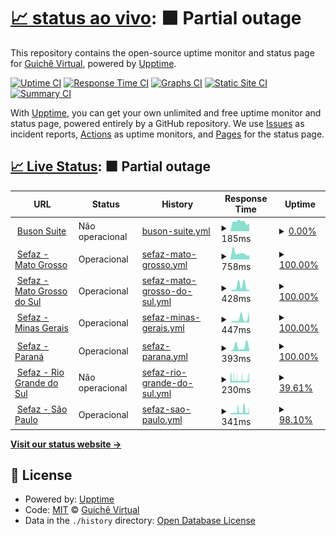 # [📈 status ao vivo](https://guichevirtual.github.io/statuspage): <!--live status--> **🟧 Partial outage**

This repository contains the open-source uptime monitor and status page for [Guichê Virtual](https://www.guichevirtual.com.br), powered by [Upptime](https://github.com/upptime/upptime).

[![Uptime CI](https://github.com/guichevirtual/statuspage/workflows/Uptime%20CI/badge.svg)](https://github.com/guichevirtual/statuspage/actions?query=workflow%3A%22Uptime+CI%22)
[![Response Time CI](https://github.com/guichevirtual/statuspage/workflows/Response%20Time%20CI/badge.svg)](https://github.com/guichevirtual/statuspage/actions?query=workflow%3A%22Response+Time+CI%22)
[![Graphs CI](https://github.com/guichevirtual/statuspage/workflows/Graphs%20CI/badge.svg)](https://github.com/guichevirtual/statuspage/actions?query=workflow%3A%22Graphs+CI%22)
[![Static Site CI](https://github.com/guichevirtual/statuspage/workflows/Static%20Site%20CI/badge.svg)](https://github.com/guichevirtual/statuspage/actions?query=workflow%3A%22Static+Site+CI%22)
[![Summary CI](https://github.com/guichevirtual/statuspage/workflows/Summary%20CI/badge.svg)](https://github.com/guichevirtual/statuspage/actions?query=workflow%3A%22Summary+CI%22)

With [Upptime](https://upptime.js.org), you can get your own unlimited and free uptime monitor and status page, powered entirely by a GitHub repository. We use [Issues](https://github.com/guichevirtual/statuspage/issues) as incident reports, [Actions](https://github.com/guichevirtual/statuspage/actions) as uptime monitors, and [Pages](https://guichevirtual.github.io/statuspage) for the status page.

## [📈 Live Status](https://demo.upptime.js.org): <!--live status--> **🟧 Partial outage**

<!--start: status pages-->
<!-- This summary is generated by Upptime (https://github.com/upptime/upptime) -->
<!-- Do not edit this manually, your changes will be overwritten -->
<!-- prettier-ignore -->
| URL | Status | History | Response Time | Uptime |
| --- | ------ | ------- | ------------- | ------ |
| <img alt="" src="https://icons.duckduckgo.com/ip3/buson.com.br.ico" height="13"> [Buson Suite](https://buson.com.br/suite) | Não operacional | [buson-suite.yml](https://github.com/guichevirtual/statuspage/commits/HEAD/history/buson-suite.yml) | <details><summary><img alt="Response time graph" src="./graphs/buson-suite/response-time-week.png" height="20"> 185ms</summary><br><a href="https://status.buson.com.br/history/buson-suite"><img alt="Response time 223" src="https://img.shields.io/endpoint?url=https%3A%2F%2Fraw.githubusercontent.com%2Fguichevirtual%2Fstatuspage%2FHEAD%2Fapi%2Fbuson-suite%2Fresponse-time.json"></a><br><a href="https://status.buson.com.br/history/buson-suite"><img alt="24-hour response time 155" src="https://img.shields.io/endpoint?url=https%3A%2F%2Fraw.githubusercontent.com%2Fguichevirtual%2Fstatuspage%2FHEAD%2Fapi%2Fbuson-suite%2Fresponse-time-day.json"></a><br><a href="https://status.buson.com.br/history/buson-suite"><img alt="7-day response time 185" src="https://img.shields.io/endpoint?url=https%3A%2F%2Fraw.githubusercontent.com%2Fguichevirtual%2Fstatuspage%2FHEAD%2Fapi%2Fbuson-suite%2Fresponse-time-week.json"></a><br><a href="https://status.buson.com.br/history/buson-suite"><img alt="30-day response time 194" src="https://img.shields.io/endpoint?url=https%3A%2F%2Fraw.githubusercontent.com%2Fguichevirtual%2Fstatuspage%2FHEAD%2Fapi%2Fbuson-suite%2Fresponse-time-month.json"></a><br><a href="https://status.buson.com.br/history/buson-suite"><img alt="1-year response time 224" src="https://img.shields.io/endpoint?url=https%3A%2F%2Fraw.githubusercontent.com%2Fguichevirtual%2Fstatuspage%2FHEAD%2Fapi%2Fbuson-suite%2Fresponse-time-year.json"></a></details> | <details><summary><a href="https://status.buson.com.br/history/buson-suite">0.00%</a></summary><a href="https://status.buson.com.br/history/buson-suite"><img alt="All-time uptime 2.78%" src="https://img.shields.io/endpoint?url=https%3A%2F%2Fraw.githubusercontent.com%2Fguichevirtual%2Fstatuspage%2FHEAD%2Fapi%2Fbuson-suite%2Fuptime.json"></a><br><a href="https://status.buson.com.br/history/buson-suite"><img alt="24-hour uptime 0.00%" src="https://img.shields.io/endpoint?url=https%3A%2F%2Fraw.githubusercontent.com%2Fguichevirtual%2Fstatuspage%2FHEAD%2Fapi%2Fbuson-suite%2Fuptime-day.json"></a><br><a href="https://status.buson.com.br/history/buson-suite"><img alt="7-day uptime 0.00%" src="https://img.shields.io/endpoint?url=https%3A%2F%2Fraw.githubusercontent.com%2Fguichevirtual%2Fstatuspage%2FHEAD%2Fapi%2Fbuson-suite%2Fuptime-week.json"></a><br><a href="https://status.buson.com.br/history/buson-suite"><img alt="30-day uptime 0.00%" src="https://img.shields.io/endpoint?url=https%3A%2F%2Fraw.githubusercontent.com%2Fguichevirtual%2Fstatuspage%2FHEAD%2Fapi%2Fbuson-suite%2Fuptime-month.json"></a><br><a href="https://status.buson.com.br/history/buson-suite"><img alt="1-year uptime 3.72%" src="https://img.shields.io/endpoint?url=https%3A%2F%2Fraw.githubusercontent.com%2Fguichevirtual%2Fstatuspage%2FHEAD%2Fapi%2Fbuson-suite%2Fuptime-year.json"></a></details>
| <img alt="" src="https://icons.duckduckgo.com/ip3/onboardapi.guichepass.com.br.ico" height="13"> [Sefaz - Mato Grosso](https://onboardapi.guichepass.com.br/sefaz?code=5) | Operacional | [sefaz-mato-grosso.yml](https://github.com/guichevirtual/statuspage/commits/HEAD/history/sefaz-mato-grosso.yml) | <details><summary><img alt="Response time graph" src="./graphs/sefaz-mato-grosso/response-time-week.png" height="20"> 758ms</summary><br><a href="https://status.buson.com.br/history/sefaz-mato-grosso"><img alt="Response time 1572" src="https://img.shields.io/endpoint?url=https%3A%2F%2Fraw.githubusercontent.com%2Fguichevirtual%2Fstatuspage%2FHEAD%2Fapi%2Fsefaz-mato-grosso%2Fresponse-time.json"></a><br><a href="https://status.buson.com.br/history/sefaz-mato-grosso"><img alt="24-hour response time 486" src="https://img.shields.io/endpoint?url=https%3A%2F%2Fraw.githubusercontent.com%2Fguichevirtual%2Fstatuspage%2FHEAD%2Fapi%2Fsefaz-mato-grosso%2Fresponse-time-day.json"></a><br><a href="https://status.buson.com.br/history/sefaz-mato-grosso"><img alt="7-day response time 758" src="https://img.shields.io/endpoint?url=https%3A%2F%2Fraw.githubusercontent.com%2Fguichevirtual%2Fstatuspage%2FHEAD%2Fapi%2Fsefaz-mato-grosso%2Fresponse-time-week.json"></a><br><a href="https://status.buson.com.br/history/sefaz-mato-grosso"><img alt="30-day response time 815" src="https://img.shields.io/endpoint?url=https%3A%2F%2Fraw.githubusercontent.com%2Fguichevirtual%2Fstatuspage%2FHEAD%2Fapi%2Fsefaz-mato-grosso%2Fresponse-time-month.json"></a><br><a href="https://status.buson.com.br/history/sefaz-mato-grosso"><img alt="1-year response time 1463" src="https://img.shields.io/endpoint?url=https%3A%2F%2Fraw.githubusercontent.com%2Fguichevirtual%2Fstatuspage%2FHEAD%2Fapi%2Fsefaz-mato-grosso%2Fresponse-time-year.json"></a></details> | <details><summary><a href="https://status.buson.com.br/history/sefaz-mato-grosso">100.00%</a></summary><a href="https://status.buson.com.br/history/sefaz-mato-grosso"><img alt="All-time uptime 91.61%" src="https://img.shields.io/endpoint?url=https%3A%2F%2Fraw.githubusercontent.com%2Fguichevirtual%2Fstatuspage%2FHEAD%2Fapi%2Fsefaz-mato-grosso%2Fuptime.json"></a><br><a href="https://status.buson.com.br/history/sefaz-mato-grosso"><img alt="24-hour uptime 100.00%" src="https://img.shields.io/endpoint?url=https%3A%2F%2Fraw.githubusercontent.com%2Fguichevirtual%2Fstatuspage%2FHEAD%2Fapi%2Fsefaz-mato-grosso%2Fuptime-day.json"></a><br><a href="https://status.buson.com.br/history/sefaz-mato-grosso"><img alt="7-day uptime 100.00%" src="https://img.shields.io/endpoint?url=https%3A%2F%2Fraw.githubusercontent.com%2Fguichevirtual%2Fstatuspage%2FHEAD%2Fapi%2Fsefaz-mato-grosso%2Fuptime-week.json"></a><br><a href="https://status.buson.com.br/history/sefaz-mato-grosso"><img alt="30-day uptime 97.44%" src="https://img.shields.io/endpoint?url=https%3A%2F%2Fraw.githubusercontent.com%2Fguichevirtual%2Fstatuspage%2FHEAD%2Fapi%2Fsefaz-mato-grosso%2Fuptime-month.json"></a><br><a href="https://status.buson.com.br/history/sefaz-mato-grosso"><img alt="1-year uptime 86.05%" src="https://img.shields.io/endpoint?url=https%3A%2F%2Fraw.githubusercontent.com%2Fguichevirtual%2Fstatuspage%2FHEAD%2Fapi%2Fsefaz-mato-grosso%2Fuptime-year.json"></a></details>
| <img alt="" src="https://icons.duckduckgo.com/ip3/onboardapi.guichepass.com.br.ico" height="13"> [Sefaz - Mato Grosso do Sul](https://onboardapi.guichepass.com.br/sefaz?code=4) | Operacional | [sefaz-mato-grosso-do-sul.yml](https://github.com/guichevirtual/statuspage/commits/HEAD/history/sefaz-mato-grosso-do-sul.yml) | <details><summary><img alt="Response time graph" src="./graphs/sefaz-mato-grosso-do-sul/response-time-week.png" height="20"> 428ms</summary><br><a href="https://status.buson.com.br/history/sefaz-mato-grosso-do-sul"><img alt="Response time 1040" src="https://img.shields.io/endpoint?url=https%3A%2F%2Fraw.githubusercontent.com%2Fguichevirtual%2Fstatuspage%2FHEAD%2Fapi%2Fsefaz-mato-grosso-do-sul%2Fresponse-time.json"></a><br><a href="https://status.buson.com.br/history/sefaz-mato-grosso-do-sul"><img alt="24-hour response time 129" src="https://img.shields.io/endpoint?url=https%3A%2F%2Fraw.githubusercontent.com%2Fguichevirtual%2Fstatuspage%2FHEAD%2Fapi%2Fsefaz-mato-grosso-do-sul%2Fresponse-time-day.json"></a><br><a href="https://status.buson.com.br/history/sefaz-mato-grosso-do-sul"><img alt="7-day response time 428" src="https://img.shields.io/endpoint?url=https%3A%2F%2Fraw.githubusercontent.com%2Fguichevirtual%2Fstatuspage%2FHEAD%2Fapi%2Fsefaz-mato-grosso-do-sul%2Fresponse-time-week.json"></a><br><a href="https://status.buson.com.br/history/sefaz-mato-grosso-do-sul"><img alt="30-day response time 285" src="https://img.shields.io/endpoint?url=https%3A%2F%2Fraw.githubusercontent.com%2Fguichevirtual%2Fstatuspage%2FHEAD%2Fapi%2Fsefaz-mato-grosso-do-sul%2Fresponse-time-month.json"></a><br><a href="https://status.buson.com.br/history/sefaz-mato-grosso-do-sul"><img alt="1-year response time 899" src="https://img.shields.io/endpoint?url=https%3A%2F%2Fraw.githubusercontent.com%2Fguichevirtual%2Fstatuspage%2FHEAD%2Fapi%2Fsefaz-mato-grosso-do-sul%2Fresponse-time-year.json"></a></details> | <details><summary><a href="https://status.buson.com.br/history/sefaz-mato-grosso-do-sul">100.00%</a></summary><a href="https://status.buson.com.br/history/sefaz-mato-grosso-do-sul"><img alt="All-time uptime 98.82%" src="https://img.shields.io/endpoint?url=https%3A%2F%2Fraw.githubusercontent.com%2Fguichevirtual%2Fstatuspage%2FHEAD%2Fapi%2Fsefaz-mato-grosso-do-sul%2Fuptime.json"></a><br><a href="https://status.buson.com.br/history/sefaz-mato-grosso-do-sul"><img alt="24-hour uptime 100.00%" src="https://img.shields.io/endpoint?url=https%3A%2F%2Fraw.githubusercontent.com%2Fguichevirtual%2Fstatuspage%2FHEAD%2Fapi%2Fsefaz-mato-grosso-do-sul%2Fuptime-day.json"></a><br><a href="https://status.buson.com.br/history/sefaz-mato-grosso-do-sul"><img alt="7-day uptime 100.00%" src="https://img.shields.io/endpoint?url=https%3A%2F%2Fraw.githubusercontent.com%2Fguichevirtual%2Fstatuspage%2FHEAD%2Fapi%2Fsefaz-mato-grosso-do-sul%2Fuptime-week.json"></a><br><a href="https://status.buson.com.br/history/sefaz-mato-grosso-do-sul"><img alt="30-day uptime 100.00%" src="https://img.shields.io/endpoint?url=https%3A%2F%2Fraw.githubusercontent.com%2Fguichevirtual%2Fstatuspage%2FHEAD%2Fapi%2Fsefaz-mato-grosso-do-sul%2Fuptime-month.json"></a><br><a href="https://status.buson.com.br/history/sefaz-mato-grosso-do-sul"><img alt="1-year uptime 98.47%" src="https://img.shields.io/endpoint?url=https%3A%2F%2Fraw.githubusercontent.com%2Fguichevirtual%2Fstatuspage%2FHEAD%2Fapi%2Fsefaz-mato-grosso-do-sul%2Fuptime-year.json"></a></details>
| <img alt="" src="https://icons.duckduckgo.com/ip3/onboardapi.guichepass.com.br.ico" height="13"> [Sefaz - Minas Gerais](https://onboardapi.guichepass.com.br/sefaz?code=1) | Operacional | [sefaz-minas-gerais.yml](https://github.com/guichevirtual/statuspage/commits/HEAD/history/sefaz-minas-gerais.yml) | <details><summary><img alt="Response time graph" src="./graphs/sefaz-minas-gerais/response-time-week.png" height="20"> 447ms</summary><br><a href="https://status.buson.com.br/history/sefaz-minas-gerais"><img alt="Response time 891" src="https://img.shields.io/endpoint?url=https%3A%2F%2Fraw.githubusercontent.com%2Fguichevirtual%2Fstatuspage%2FHEAD%2Fapi%2Fsefaz-minas-gerais%2Fresponse-time.json"></a><br><a href="https://status.buson.com.br/history/sefaz-minas-gerais"><img alt="24-hour response time 1205" src="https://img.shields.io/endpoint?url=https%3A%2F%2Fraw.githubusercontent.com%2Fguichevirtual%2Fstatuspage%2FHEAD%2Fapi%2Fsefaz-minas-gerais%2Fresponse-time-day.json"></a><br><a href="https://status.buson.com.br/history/sefaz-minas-gerais"><img alt="7-day response time 447" src="https://img.shields.io/endpoint?url=https%3A%2F%2Fraw.githubusercontent.com%2Fguichevirtual%2Fstatuspage%2FHEAD%2Fapi%2Fsefaz-minas-gerais%2Fresponse-time-week.json"></a><br><a href="https://status.buson.com.br/history/sefaz-minas-gerais"><img alt="30-day response time 423" src="https://img.shields.io/endpoint?url=https%3A%2F%2Fraw.githubusercontent.com%2Fguichevirtual%2Fstatuspage%2FHEAD%2Fapi%2Fsefaz-minas-gerais%2Fresponse-time-month.json"></a><br><a href="https://status.buson.com.br/history/sefaz-minas-gerais"><img alt="1-year response time 861" src="https://img.shields.io/endpoint?url=https%3A%2F%2Fraw.githubusercontent.com%2Fguichevirtual%2Fstatuspage%2FHEAD%2Fapi%2Fsefaz-minas-gerais%2Fresponse-time-year.json"></a></details> | <details><summary><a href="https://status.buson.com.br/history/sefaz-minas-gerais">100.00%</a></summary><a href="https://status.buson.com.br/history/sefaz-minas-gerais"><img alt="All-time uptime 96.73%" src="https://img.shields.io/endpoint?url=https%3A%2F%2Fraw.githubusercontent.com%2Fguichevirtual%2Fstatuspage%2FHEAD%2Fapi%2Fsefaz-minas-gerais%2Fuptime.json"></a><br><a href="https://status.buson.com.br/history/sefaz-minas-gerais"><img alt="24-hour uptime 100.00%" src="https://img.shields.io/endpoint?url=https%3A%2F%2Fraw.githubusercontent.com%2Fguichevirtual%2Fstatuspage%2FHEAD%2Fapi%2Fsefaz-minas-gerais%2Fuptime-day.json"></a><br><a href="https://status.buson.com.br/history/sefaz-minas-gerais"><img alt="7-day uptime 100.00%" src="https://img.shields.io/endpoint?url=https%3A%2F%2Fraw.githubusercontent.com%2Fguichevirtual%2Fstatuspage%2FHEAD%2Fapi%2Fsefaz-minas-gerais%2Fuptime-week.json"></a><br><a href="https://status.buson.com.br/history/sefaz-minas-gerais"><img alt="30-day uptime 99.74%" src="https://img.shields.io/endpoint?url=https%3A%2F%2Fraw.githubusercontent.com%2Fguichevirtual%2Fstatuspage%2FHEAD%2Fapi%2Fsefaz-minas-gerais%2Fuptime-month.json"></a><br><a href="https://status.buson.com.br/history/sefaz-minas-gerais"><img alt="1-year uptime 95.80%" src="https://img.shields.io/endpoint?url=https%3A%2F%2Fraw.githubusercontent.com%2Fguichevirtual%2Fstatuspage%2FHEAD%2Fapi%2Fsefaz-minas-gerais%2Fuptime-year.json"></a></details>
| <img alt="" src="https://icons.duckduckgo.com/ip3/onboardapi.guichepass.com.br.ico" height="13"> [Sefaz - Paraná](https://onboardapi.guichepass.com.br/sefaz?code=6) | Operacional | [sefaz-parana.yml](https://github.com/guichevirtual/statuspage/commits/HEAD/history/sefaz-parana.yml) | <details><summary><img alt="Response time graph" src="./graphs/sefaz-parana/response-time-week.png" height="20"> 393ms</summary><br><a href="https://status.buson.com.br/history/sefaz-parana"><img alt="Response time 906" src="https://img.shields.io/endpoint?url=https%3A%2F%2Fraw.githubusercontent.com%2Fguichevirtual%2Fstatuspage%2FHEAD%2Fapi%2Fsefaz-parana%2Fresponse-time.json"></a><br><a href="https://status.buson.com.br/history/sefaz-parana"><img alt="24-hour response time 130" src="https://img.shields.io/endpoint?url=https%3A%2F%2Fraw.githubusercontent.com%2Fguichevirtual%2Fstatuspage%2FHEAD%2Fapi%2Fsefaz-parana%2Fresponse-time-day.json"></a><br><a href="https://status.buson.com.br/history/sefaz-parana"><img alt="7-day response time 393" src="https://img.shields.io/endpoint?url=https%3A%2F%2Fraw.githubusercontent.com%2Fguichevirtual%2Fstatuspage%2FHEAD%2Fapi%2Fsefaz-parana%2Fresponse-time-week.json"></a><br><a href="https://status.buson.com.br/history/sefaz-parana"><img alt="30-day response time 394" src="https://img.shields.io/endpoint?url=https%3A%2F%2Fraw.githubusercontent.com%2Fguichevirtual%2Fstatuspage%2FHEAD%2Fapi%2Fsefaz-parana%2Fresponse-time-month.json"></a><br><a href="https://status.buson.com.br/history/sefaz-parana"><img alt="1-year response time 887" src="https://img.shields.io/endpoint?url=https%3A%2F%2Fraw.githubusercontent.com%2Fguichevirtual%2Fstatuspage%2FHEAD%2Fapi%2Fsefaz-parana%2Fresponse-time-year.json"></a></details> | <details><summary><a href="https://status.buson.com.br/history/sefaz-parana">100.00%</a></summary><a href="https://status.buson.com.br/history/sefaz-parana"><img alt="All-time uptime 99.58%" src="https://img.shields.io/endpoint?url=https%3A%2F%2Fraw.githubusercontent.com%2Fguichevirtual%2Fstatuspage%2FHEAD%2Fapi%2Fsefaz-parana%2Fuptime.json"></a><br><a href="https://status.buson.com.br/history/sefaz-parana"><img alt="24-hour uptime 100.00%" src="https://img.shields.io/endpoint?url=https%3A%2F%2Fraw.githubusercontent.com%2Fguichevirtual%2Fstatuspage%2FHEAD%2Fapi%2Fsefaz-parana%2Fuptime-day.json"></a><br><a href="https://status.buson.com.br/history/sefaz-parana"><img alt="7-day uptime 100.00%" src="https://img.shields.io/endpoint?url=https%3A%2F%2Fraw.githubusercontent.com%2Fguichevirtual%2Fstatuspage%2FHEAD%2Fapi%2Fsefaz-parana%2Fuptime-week.json"></a><br><a href="https://status.buson.com.br/history/sefaz-parana"><img alt="30-day uptime 100.00%" src="https://img.shields.io/endpoint?url=https%3A%2F%2Fraw.githubusercontent.com%2Fguichevirtual%2Fstatuspage%2FHEAD%2Fapi%2Fsefaz-parana%2Fuptime-month.json"></a><br><a href="https://status.buson.com.br/history/sefaz-parana"><img alt="1-year uptime 99.39%" src="https://img.shields.io/endpoint?url=https%3A%2F%2Fraw.githubusercontent.com%2Fguichevirtual%2Fstatuspage%2FHEAD%2Fapi%2Fsefaz-parana%2Fuptime-year.json"></a></details>
| <img alt="" src="https://icons.duckduckgo.com/ip3/onboardapi.guichepass.com.br.ico" height="13"> [Sefaz - Rio Grande do Sul](https://onboardapi.guichepass.com.br/sefaz?code=2) | Não operacional | [sefaz-rio-grande-do-sul.yml](https://github.com/guichevirtual/statuspage/commits/HEAD/history/sefaz-rio-grande-do-sul.yml) | <details><summary><img alt="Response time graph" src="./graphs/sefaz-rio-grande-do-sul/response-time-week.png" height="20"> 230ms</summary><br><a href="https://status.buson.com.br/history/sefaz-rio-grande-do-sul"><img alt="Response time 666" src="https://img.shields.io/endpoint?url=https%3A%2F%2Fraw.githubusercontent.com%2Fguichevirtual%2Fstatuspage%2FHEAD%2Fapi%2Fsefaz-rio-grande-do-sul%2Fresponse-time.json"></a><br><a href="https://status.buson.com.br/history/sefaz-rio-grande-do-sul"><img alt="24-hour response time 304" src="https://img.shields.io/endpoint?url=https%3A%2F%2Fraw.githubusercontent.com%2Fguichevirtual%2Fstatuspage%2FHEAD%2Fapi%2Fsefaz-rio-grande-do-sul%2Fresponse-time-day.json"></a><br><a href="https://status.buson.com.br/history/sefaz-rio-grande-do-sul"><img alt="7-day response time 230" src="https://img.shields.io/endpoint?url=https%3A%2F%2Fraw.githubusercontent.com%2Fguichevirtual%2Fstatuspage%2FHEAD%2Fapi%2Fsefaz-rio-grande-do-sul%2Fresponse-time-week.json"></a><br><a href="https://status.buson.com.br/history/sefaz-rio-grande-do-sul"><img alt="30-day response time 334" src="https://img.shields.io/endpoint?url=https%3A%2F%2Fraw.githubusercontent.com%2Fguichevirtual%2Fstatuspage%2FHEAD%2Fapi%2Fsefaz-rio-grande-do-sul%2Fresponse-time-month.json"></a><br><a href="https://status.buson.com.br/history/sefaz-rio-grande-do-sul"><img alt="1-year response time 618" src="https://img.shields.io/endpoint?url=https%3A%2F%2Fraw.githubusercontent.com%2Fguichevirtual%2Fstatuspage%2FHEAD%2Fapi%2Fsefaz-rio-grande-do-sul%2Fresponse-time-year.json"></a></details> | <details><summary><a href="https://status.buson.com.br/history/sefaz-rio-grande-do-sul">39.61%</a></summary><a href="https://status.buson.com.br/history/sefaz-rio-grande-do-sul"><img alt="All-time uptime 97.57%" src="https://img.shields.io/endpoint?url=https%3A%2F%2Fraw.githubusercontent.com%2Fguichevirtual%2Fstatuspage%2FHEAD%2Fapi%2Fsefaz-rio-grande-do-sul%2Fuptime.json"></a><br><a href="https://status.buson.com.br/history/sefaz-rio-grande-do-sul"><img alt="24-hour uptime 43.77%" src="https://img.shields.io/endpoint?url=https%3A%2F%2Fraw.githubusercontent.com%2Fguichevirtual%2Fstatuspage%2FHEAD%2Fapi%2Fsefaz-rio-grande-do-sul%2Fuptime-day.json"></a><br><a href="https://status.buson.com.br/history/sefaz-rio-grande-do-sul"><img alt="7-day uptime 39.61%" src="https://img.shields.io/endpoint?url=https%3A%2F%2Fraw.githubusercontent.com%2Fguichevirtual%2Fstatuspage%2FHEAD%2Fapi%2Fsefaz-rio-grande-do-sul%2Fuptime-week.json"></a><br><a href="https://status.buson.com.br/history/sefaz-rio-grande-do-sul"><img alt="30-day uptime 51.22%" src="https://img.shields.io/endpoint?url=https%3A%2F%2Fraw.githubusercontent.com%2Fguichevirtual%2Fstatuspage%2FHEAD%2Fapi%2Fsefaz-rio-grande-do-sul%2Fuptime-month.json"></a><br><a href="https://status.buson.com.br/history/sefaz-rio-grande-do-sul"><img alt="1-year uptime 95.93%" src="https://img.shields.io/endpoint?url=https%3A%2F%2Fraw.githubusercontent.com%2Fguichevirtual%2Fstatuspage%2FHEAD%2Fapi%2Fsefaz-rio-grande-do-sul%2Fuptime-year.json"></a></details>
| <img alt="" src="https://icons.duckduckgo.com/ip3/onboardapi.guichepass.com.br.ico" height="13"> [Sefaz - São Paulo](https://onboardapi.guichepass.com.br/sefaz?code=3) | Operacional | [sefaz-sao-paulo.yml](https://github.com/guichevirtual/statuspage/commits/HEAD/history/sefaz-sao-paulo.yml) | <details><summary><img alt="Response time graph" src="./graphs/sefaz-sao-paulo/response-time-week.png" height="20"> 341ms</summary><br><a href="https://status.buson.com.br/history/sefaz-sao-paulo"><img alt="Response time 864" src="https://img.shields.io/endpoint?url=https%3A%2F%2Fraw.githubusercontent.com%2Fguichevirtual%2Fstatuspage%2FHEAD%2Fapi%2Fsefaz-sao-paulo%2Fresponse-time.json"></a><br><a href="https://status.buson.com.br/history/sefaz-sao-paulo"><img alt="24-hour response time 374" src="https://img.shields.io/endpoint?url=https%3A%2F%2Fraw.githubusercontent.com%2Fguichevirtual%2Fstatuspage%2FHEAD%2Fapi%2Fsefaz-sao-paulo%2Fresponse-time-day.json"></a><br><a href="https://status.buson.com.br/history/sefaz-sao-paulo"><img alt="7-day response time 341" src="https://img.shields.io/endpoint?url=https%3A%2F%2Fraw.githubusercontent.com%2Fguichevirtual%2Fstatuspage%2FHEAD%2Fapi%2Fsefaz-sao-paulo%2Fresponse-time-week.json"></a><br><a href="https://status.buson.com.br/history/sefaz-sao-paulo"><img alt="30-day response time 274" src="https://img.shields.io/endpoint?url=https%3A%2F%2Fraw.githubusercontent.com%2Fguichevirtual%2Fstatuspage%2FHEAD%2Fapi%2Fsefaz-sao-paulo%2Fresponse-time-month.json"></a><br><a href="https://status.buson.com.br/history/sefaz-sao-paulo"><img alt="1-year response time 798" src="https://img.shields.io/endpoint?url=https%3A%2F%2Fraw.githubusercontent.com%2Fguichevirtual%2Fstatuspage%2FHEAD%2Fapi%2Fsefaz-sao-paulo%2Fresponse-time-year.json"></a></details> | <details><summary><a href="https://status.buson.com.br/history/sefaz-sao-paulo">98.10%</a></summary><a href="https://status.buson.com.br/history/sefaz-sao-paulo"><img alt="All-time uptime 97.75%" src="https://img.shields.io/endpoint?url=https%3A%2F%2Fraw.githubusercontent.com%2Fguichevirtual%2Fstatuspage%2FHEAD%2Fapi%2Fsefaz-sao-paulo%2Fuptime.json"></a><br><a href="https://status.buson.com.br/history/sefaz-sao-paulo"><img alt="24-hour uptime 94.67%" src="https://img.shields.io/endpoint?url=https%3A%2F%2Fraw.githubusercontent.com%2Fguichevirtual%2Fstatuspage%2FHEAD%2Fapi%2Fsefaz-sao-paulo%2Fuptime-day.json"></a><br><a href="https://status.buson.com.br/history/sefaz-sao-paulo"><img alt="7-day uptime 98.10%" src="https://img.shields.io/endpoint?url=https%3A%2F%2Fraw.githubusercontent.com%2Fguichevirtual%2Fstatuspage%2FHEAD%2Fapi%2Fsefaz-sao-paulo%2Fuptime-week.json"></a><br><a href="https://status.buson.com.br/history/sefaz-sao-paulo"><img alt="30-day uptime 99.01%" src="https://img.shields.io/endpoint?url=https%3A%2F%2Fraw.githubusercontent.com%2Fguichevirtual%2Fstatuspage%2FHEAD%2Fapi%2Fsefaz-sao-paulo%2Fuptime-month.json"></a><br><a href="https://status.buson.com.br/history/sefaz-sao-paulo"><img alt="1-year uptime 96.24%" src="https://img.shields.io/endpoint?url=https%3A%2F%2Fraw.githubusercontent.com%2Fguichevirtual%2Fstatuspage%2FHEAD%2Fapi%2Fsefaz-sao-paulo%2Fuptime-year.json"></a></details>

<!--end: status pages-->

[**Visit our status website →**](https://guichevirtual.github.io/statuspage)

## 📄 License

- Powered by: [Upptime](https://github.com/upptime/upptime)
- Code: [MIT](./LICENSE) © [Guichê Virtual](https://www.guichevirtual.com.br)
- Data in the `./history` directory: [Open Database License](https://opendatacommons.org/licenses/odbl/1-0/)
